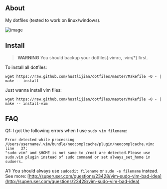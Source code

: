 ## About
My dotfiles (tested to work on linux/windows).

![image](https://raw.github.com/hustlijian/dotfiles/master/images/vim.png)

## Install
> **WARNING** You should backup your dotfiles(.vimrc, .vim/*) first.

To install all dotfiles:
  
  ```
  wget https://raw.github.com/hustlijian/dotfiles/master/Makefile -O - | make -- install
  ```

Just wanna install vim files:

  ```
  wget https://raw.github.com/hustlijian/dotfiles/master/Makefile -O - | make -- install-vim
  ```

## FAQ
Q1: I got the following errors when I use `sudo vim filename`:

    Error detected while processing /Users/username/.vim/bundle/neocomplcache/plugin/neocomplcache.vim:
    line   37:
    "sudo vim" and $HOME is not same to /root are detected.Please use sudo.vim plugin instead of sudo command or set always_set_home in sudoers.

A1: You should always use `sudoedit filename` or `sudo -e filename` instead. See more: [http://superuser.com/questions/23428/vim-sudo-vim-bad-idea](http://superuser.com/questions/23428/vim-sudo-vim-bad-idea)

